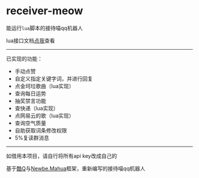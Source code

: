 # receiver-meow

能运行`lua`脚本的接待喵qq机器人

lua接口文档[点我](https://github.com/chenxuuu/receiver-meow/blob/master/lua.md)查看

---

已实现的功能：

- 手动点赞
- 自定义指定关键字词，并进行回复
- 点金坷垃歌曲（lua实现）
- 查询每日运势
- 抽奖禁言功能
- 查快递（lua实现）
- 点网易云的歌（lua实现）
- 查询空气质量
- 自助获取词条修改权限
- 5%复读群消息

---

如借用本项目，请自行将所有api key改成自己的

基于[酷Q](https://cqp.cc/)与[Newbe.Mahua](https://github.com/newbe36524/Newbe.Mahua.Framework/)框架，重新编写的接待喵qq机器人
